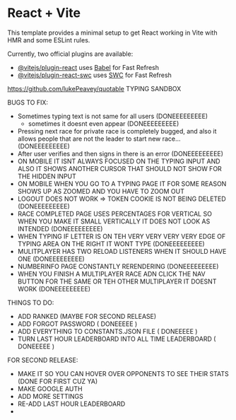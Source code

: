 # React + Vite

This template provides a minimal setup to get React working in Vite with HMR and some ESLint rules.

Currently, two official plugins are available:

- [@vitejs/plugin-react](https://github.com/vitejs/vite-plugin-react/blob/main/packages/plugin-react/README.md) uses [Babel](https://babeljs.io/) for Fast Refresh
- [@vitejs/plugin-react-swc](https://github.com/vitejs/vite-plugin-react-swc) uses [SWC](https://swc.rs/) for Fast Refresh

https://github.com/lukePeavey/quotable
TYPING SANDBOX

BUGS TO FIX:

- Sometimes typing text is not same for all users (DONEEEEEEEEE)
  - sometimes it doesnt even appear (DONEEEEEEEEE)
- Pressing next race for private race is completely bugged, and also it allows people that are not the leader to start new race... (DONEEEEEEEEE)
- After user verifies and then signs in there is an error (DONEEEEEEEEE)
- ON MOBILE IT ISNT ALWAYS FOCUSED ON THE TYPING INPUT AND ALSO IT SHOWS ANOTHER CURSOR THAT SHOULD NOT SHOW FOR THE HIDDEN INPUT
- ON MOBILE WHEN YOU GO TO A TYPING PAGE IT FOR SOME REASON SHOWS UP AS ZOOMED AND YOU HAVE TO ZOOM OUT
- LOGOUT DOES NOT WORK => TOKEN COOKIE IS NOT BEING DELETED (DONEEEEEEEEE)
- RACE COMPLETED PAGE USES PERCENTAGES FOR VERTICAL SO WHEN YOU MAKE IT SMALL VERTICALLY IT DOES NOT LOOK AS INTENDED (DONEEEEEEEEE)
- WHEN TYPING IF LETTER IS ON TEH VERY VERY VERY VERY EDGE OF TYPING AREA ON THE RIGHT IT WONT TYPE (DONEEEEEEEEE)
- MULITPLAYER HAS TWO RELOAD LISTENERS WHEN IT SHOULD HAVE ONE (DONEEEEEEEEE)
- NUMBERINFO PAGE CONSTANTLY RERENDERING (DONEEEEEEEEE)
- WHEN YOU FINISH A MULTIPLAYER RACE ADN CLICK THE NAV BUTTON FOR THE SAME OR TEH OTHER MULTIPLAYER IT DOESNT WORK (DONEEEEEEEEE)





THINGS TO DO:
 - ADD RANKED (MAYBE FOR SECOND RELEASE)
 - ADD FORGOT PASSWORD ( DONEEEEE )
 - ADD EVERYTHING TO CONSTANTS.JSON FILE ( DONEEEEE )
 - TURN LAST HOUR LEADERBOARD INTO ALL TIME LEADERBOARD ( DONEEEEE )

FOR SECOND RELEASE:
 - MAKE IT SO YOU CAN HOVER OVER OPPONENTS TO SEE THEIR STATS (DONE FOR FIRST CUZ YA)
 - MAKE GOOGLE AUTH
 - ADD MORE SETTINGS
 - RE-ADD LAST HOUR LEADERBOARD
 - 
